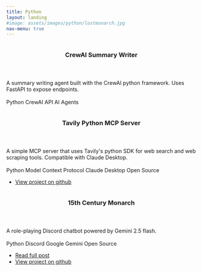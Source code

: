 ```yaml
---
title: Python
layout: landing
#image: assets/images/python/lostmonarch.jpg
nav-menu: true
---
```


<!-- Main -->
<div id="main">

<!-- Two -->
<section id="two" class="spotlights">
	<section>
		<a href="" class="image">
			<img src="{% link assets/images/python/crewsummarywriter.jpg %}" alt="" data-position="center center" />
		</a>
		<div class="content">
			<div class="inner">
				<header class="major">
					<h3>CrewAI Summary Writer</h3>
				</header>
				<p>A summary writing agent built with the CrewAI python framework. Uses FastAPI to expose endpoints.<br><br>
				<span class="badge">Python</span>  <span class="badge">CrewAI</span>  <span class="badge">API</span>  <span class="badge">
				AI Agents</span></p>
			</div>
		</div>
	</section>
	<section>
		<a href="" class="image">
			<img src="{% link assets/images/python/claudetavilymcp.jpg %}" alt="" data-position="top center" />
		</a>
		<div class="content">
			<div class="inner">
				<header class="major">
					<h3>Tavily Python MCP Server</h3>
				</header>
				<p>A simple MCP server that uses Tavily's python SDK for web search and web scraping tools. Compatible with Claude Desktop.<br><br>
				<span class="badge">Python</span>  <span class="badge">Model Context Protocol</span>  <span class="badge">Claude Desktop</span>  <span class="badge">Open Source</span>
				</p>
				<ul class="actions">
					<li><a href="https://github.com/nvdutta/Tavily-Python-MCP" class="button">View project on github</a></li>
				</ul>
			</div>
		</div>
	</section>
	<section>
		<a href="" class="image">
			<img src="{% link assets/images/python/lostmonarch.jpg %}" alt="" data-position="25% 25%" />
		</a>
		<div class="content">
			<div class="inner">
				<header class="major">
					<h3>15th Century Monarch</h3>
				</header>
				<p>A role-playing Discord chatbot powered by Gemini 2.5 flash.<br><br>
				<span class="badge">Python</span>  <span class="badge">Discord</span>  <span class="badge">Google Gemini</span>  <span class="badge">Open Source</span>
				</p>
                <ul class="actions">
					<li><a href="monarch-bot.html" class="button">Read full post</a></li>
					<li><a href="https://github.com/nvdutta/15th-Century-Monarch" class="button">View project on github</a></li>
				</ul>
			</div>
		</div>
	</section>
</section>

</div>
